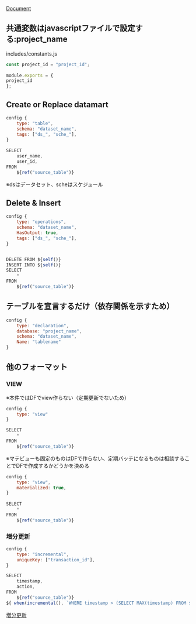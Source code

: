 [Document](https://cloud.google.com/dataform/docs/reference/sample-scripts?hl=ja)


## 共通変数はjavascriptファイルで設定する:project_name 

includes/constants.js 
```js
const project_id = "project_id"; 
 
module.exports = { 
project_id 
}; 
```

## Create or Replace datamart 

```js
config {  
    type: "table", 
    schema: "dataset_name", 
    tags: ["ds_", "sche_"], 
} 
 
SELECT  
    user_name,  
    user_id,
FROM  
    ${ref("source_table")} 
```

※dsはデータセット、scheはスケジュール 

## Delete & Insert

```js
config { 
    type: "operations", 
    schema: "dataset_name", 
    HasOutput: true, 
    tags: ["ds_", "sche_"],
} 


DELETE FROM ${self()}
INSERT INTO ${self()}
SELECT 
    *
FROM 
    ${ref("source_table")}  
```

## テーブルを宣言するだけ（依存関係を示すため）

```js
config { 
    type: "declaration", 
    database: "project_name", 
    schema: "dataset_name", 
    Name: "tablename" 
}
```

## 他のフォーマット

### VIEW

※本件ではDFでview作らない（定期更新でないため）
```js
config { 
    type: "view" 
}

SELECT 
    *
FROM
    ${ref("source_table")}   
```
 
※マテビューも固定のものはDFで作らない、定期バッチになるものは相談することでDFで作成するかどうかを決める
```js
config { 
    type: "view", 
    materialized: true,
} 
 
SELECT 
    *
FROM
    ${ref("source_table")}
```

### 増分更新
```js
config { 
    type: "incremental", 
    uniqueKey: ["transaction_id"],
}

SELECT 
    timestamp,
    action,
FROM 
    ${ref("source_table")}
${ when(incremental(), `WHERE timestamp > (SELECT MAX(timestamp) FROM ${self()})`) }
```

[増分更新](https://cloud.google.com/dataform/docs/incremental-tables?hl=ja)

